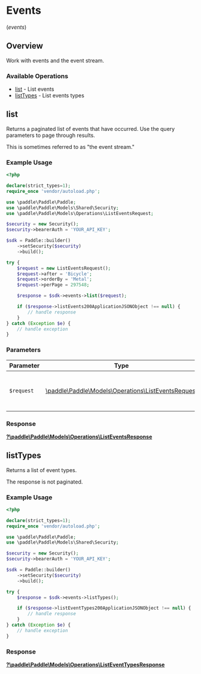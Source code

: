 # Events
(*events*)

## Overview

Work with events and the event stream.

### Available Operations

* [list](#list) - List events
* [listTypes](#listtypes) - List events types

## list

Returns a paginated list of events that have occurred. Use the query parameters to page through results.

This is sometimes referred to as "the event stream."

### Example Usage

```php
<?php

declare(strict_types=1);
require_once 'vendor/autoload.php';

use \paddle\Paddle\Paddle;
use \paddle\Paddle\Models\Shared\Security;
use \paddle\Paddle\Models\Operations\ListEventsRequest;

$security = new Security();
$security->bearerAuth = 'YOUR_API_KEY';

$sdk = Paddle::builder()
    ->setSecurity($security)
    ->build();

try {
    $request = new ListEventsRequest();
    $request->after = 'Bicycle';
    $request->orderBy = 'Metal';
    $request->perPage = 297548;

    $response = $sdk->events->list($request);

    if ($response->listEvents200ApplicationJSONObject !== null) {
        // handle response
    }
} catch (Exception $e) {
    // handle exception
}
```

### Parameters

| Parameter                                                                                          | Type                                                                                               | Required                                                                                           | Description                                                                                        |
| -------------------------------------------------------------------------------------------------- | -------------------------------------------------------------------------------------------------- | -------------------------------------------------------------------------------------------------- | -------------------------------------------------------------------------------------------------- |
| `$request`                                                                                         | [\paddle\Paddle\Models\Operations\ListEventsRequest](../../models/operations/ListEventsRequest.md) | :heavy_check_mark:                                                                                 | The request object to use for the request.                                                         |


### Response

**[?\paddle\Paddle\Models\Operations\ListEventsResponse](../../models/operations/ListEventsResponse.md)**


## listTypes

Returns a list of event types.

The response is not paginated.

### Example Usage

```php
<?php

declare(strict_types=1);
require_once 'vendor/autoload.php';

use \paddle\Paddle\Paddle;
use \paddle\Paddle\Models\Shared\Security;

$security = new Security();
$security->bearerAuth = 'YOUR_API_KEY';

$sdk = Paddle::builder()
    ->setSecurity($security)
    ->build();

try {
    $response = $sdk->events->listTypes();

    if ($response->listEventTypes200ApplicationJSONObject !== null) {
        // handle response
    }
} catch (Exception $e) {
    // handle exception
}
```


### Response

**[?\paddle\Paddle\Models\Operations\ListEventTypesResponse](../../models/operations/ListEventTypesResponse.md)**

